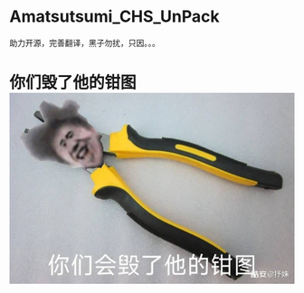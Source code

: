 # Amatsutsumi_CHS_UnPack
助力开源，完善翻译，黑子勿扰，只因。。。
# 你们毁了他的钳图![钳图](https://github.com/Dir-A/Amatsutsumi_CHS_UnPack/blob/main/qiantu.jpeg)
